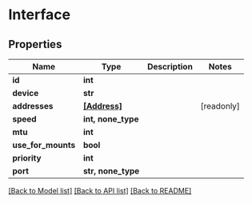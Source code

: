 # Interface


## Properties

Name | Type | Description | Notes
------------ | ------------- | ------------- | -------------
**id** | **int** |  | 
**device** | **str** |  | 
**addresses** | [**[Address]**](Address.md) |  | [readonly] 
**speed** | **int, none_type** |  | 
**mtu** | **int** |  | 
**use_for_mounts** | **bool** |  | 
**priority** | **int** |  | 
**port** | **str, none_type** |  | 

[[Back to Model list]](../#documentation-for-models) [[Back to API list]](../#documentation-for-api-endpoints) [[Back to README]](../)


